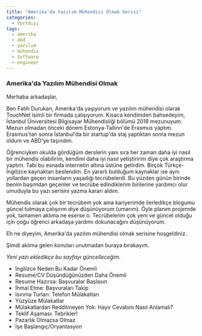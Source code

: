 ```yaml
---
title: "Amerika'da Yazılım Mühendisi Olmak Serisi"
categories:
  - Yurtdışı
tags:
  - amerika
  - abd
  - yazılım
  - mühendis
  - Software
  - engineer
---
```


### Amerika'da Yazılım Mühendisi Olmak

Merhaba arkadaşlar,

Ben Fatih Durukan, Amerika'da yaşıyorum ve yazılım mühendisi olarak TouchNet isimli bir firmada çalışıyorum. Kısaca kendimden bahsedeyim, İstanbul Üniversitesi Bilgisayar Mühendisliği bölümü 2018 mezunuyum. Mezun olmadan önceki dönem Estonya-Tallinn'de Erasmus yaptım. Erasmus'tan sonra İstanbul'da bir startup'da staj yaptıktan sonra mezun oldum ve ABD'ye taşındım.

Öğrenciyken okulda gördüğüm derslerin yanı sıra her zaman daha iyi nasıl bir mühendis olabilirim, kendimi daha iyi nasıl yetiştiririm diye çok araştırma yaptım. Tabi bu esnada internetin altına üstüne getirdim. Birçok Türkçe-İngilizce kaynaktan beslendim. En yararlı bulduğum kaynaklar ise aynı yollardan geçen insanların yaşadığı tecrübelerdi. Bu yüzden günün birinde benim başımdan geçenler ve tecrübe edindiklerim birilerine yardımcı olur umuduyla bu yazı serisini yazma kararı aldım.

Mühendis olarak çok bir tecrübem yok ama kariyerimde ilerledikçe blogumu güncel tutmaya çalışırım diye düşünüyorum (umarım). Öyle planım projemde yok, tamamen aklıma ne eserse o. Tecrübelerim çok yeni ve güncel olduğu için çoğu öğrenci arkadaşa yardımı dokunacağını düşünüyorum.


Eh ne diyeyim, Amerika'da yazılım mühendisi olmak serisine hoşgeldiniz.


Şimdi aklıma gelen konuları unutmadan buraya bırakayım.

*Yeni yazı ekledikçe bu sayfayı güncelleceğim.*  

* İngilizce Neden Bu Kadar Önemli
* Resume/CV Düşündüğünüzden Daha Önemli
* Resume Hazırsa: Başvuralar Başlasın
* İhmal Etme: Başvuraları Takip
* Isınma Turları: Telefon Mülakatları
* Yüzyüze Mülakatlar
* Mülakatlardan Reddilmeyen Yok: Hayır Cevabını Nasıl Anlamalı?
* Teklif Aşaması: Tebrikler!
* Pazarlık Olmazsa Olmaz
* İşe Başlangıç/Oryantasyon
